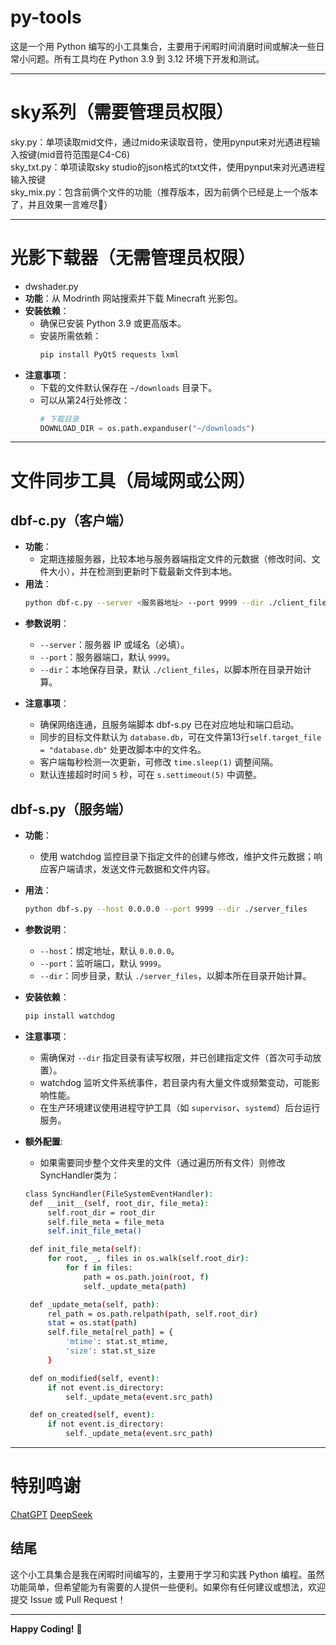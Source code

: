 # py-tools
这是一个用 Python 编写的小工具集合，主要用于闲暇时间消磨时间或解决一些日常小问题。所有工具均在 Python 3.9 到 3.12 环境下开发和测试。
***
# sky系列（需要管理员权限）
sky.py：单项读取mid文件，通过mido来读取音符，使用pynput来对光遇进程输入按键(mid音符范围是C4-C6)  
sky_txt.py：单项读取sky studio的json格式的txt文件，使用pynput来对光遇进程输入按键  
sky_mix.py：包含前俩个文件的功能（推荐版本，因为前俩个已经是上一个版本了，并且效果一言难尽🤣）
***
# 光影下载器（无需管理员权限）
- dwshader.py
- **功能**：从 Modrinth 网站搜索并下载 Minecraft 光影包。
- **安装依赖**：
  - 确保已安装 Python 3.9 或更高版本。
  - 安装所需依赖：
    ```bash
    pip install PyQt5 requests lxml
    ```
- **注意事项**：
  - 下载的文件默认保存在 `~/downloads` 目录下。
  - 可以从第24行处修改：
    ```python
    # 下载目录
    DOWNLOAD_DIR = os.path.expanduser("~/downloads")
    ```
***
# 文件同步工具（局域网或公网）
## dbf-c.py（客户端）
- **功能**：
  - 定期连接服务器，比较本地与服务器端指定文件的元数据（修改时间、文件大小），并在检测到更新时下载最新文件到本地。
- **用法**：
  ```bash
  python dbf-c.py --server <服务器地址> --port 9999 --dir ./client_files

* **参数说明**：

  * `--server`：服务器 IP 或域名（必填）。
  * `--port`：服务器端口，默认 `9999`。
  * `--dir`：本地保存目录，默认 `./client_files`，以脚本所在目录开始计算。
* **注意事项**：

  * 确保网络连通，且服务端脚本 dbf-s.py 已在对应地址和端口启动。
  * 同步的目标文件默认为 `database.db`，可在文件第13行`self.target_file = "database.db"` 处更改脚本中的文件名。
  * 客户端每秒检测一次更新，可修改 `time.sleep(1)` 调整间隔。
  * 默认连接超时时间 `5` 秒，可在 `s.settimeout(5)` 中调整。

## dbf-s.py（服务端）

* **功能**：

  * 使用 watchdog 监控目录下指定文件的创建与修改，维护文件元数据；响应客户端请求，发送文件元数据和文件内容。
* **用法**：

  ```bash
  python dbf-s.py --host 0.0.0.0 --port 9999 --dir ./server_files
  ```
* **参数说明**：

  * `--host`：绑定地址，默认 `0.0.0.0`。
  * `--port`：监听端口，默认 `9999`。
  * `--dir`：同步目录，默认 `./server_files`，以脚本所在目录开始计算。
* **安装依赖**：

  ```bash
  pip install watchdog
  ```
* **注意事项**：

  * 需确保对 `--dir` 指定目录有读写权限，并已创建指定文件（首次可手动放置）。
  * watchdog 监听文件系统事件，若目录内有大量文件或频繁变动，可能影响性能。
  * 在生产环境建议使用进程守护工具（如 `supervisor`、`systemd`）后台运行服务。
* **额外配置**:
   * 如果需要同步整个文件夹里的文件（通过遍历所有文件）则修改SyncHandler类为：
   ```bash
  class SyncHandler(FileSystemEventHandler):
    def __init__(self, root_dir, file_meta):
        self.root_dir = root_dir
        self.file_meta = file_meta
        self.init_file_meta()

    def init_file_meta(self):
        for root, _, files in os.walk(self.root_dir):
            for f in files:
                path = os.path.join(root, f)
                self._update_meta(path)

    def _update_meta(self, path):
        rel_path = os.path.relpath(path, self.root_dir)
        stat = os.stat(path)
        self.file_meta[rel_path] = {
            'mtime': stat.st_mtime,
            'size': stat.st_size
        }

    def on_modified(self, event):
        if not event.is_directory:
            self._update_meta(event.src_path)

    def on_created(self, event):
        if not event.is_directory:
            self._update_meta(event.src_path)
   ```


---

# 特别鸣谢

[ChatGPT](https://chatgpt.com)
[DeepSeek](https://chat.deepseek.com)

## 结尾

这个小工具集合是我在闲暇时间编写的，主要用于学习和实践 Python 编程。虽然功能简单，但希望能为有需要的人提供一些便利。如果你有任何建议或想法，欢迎提交 Issue 或 Pull Request！

---

**Happy Coding!** 🚀

